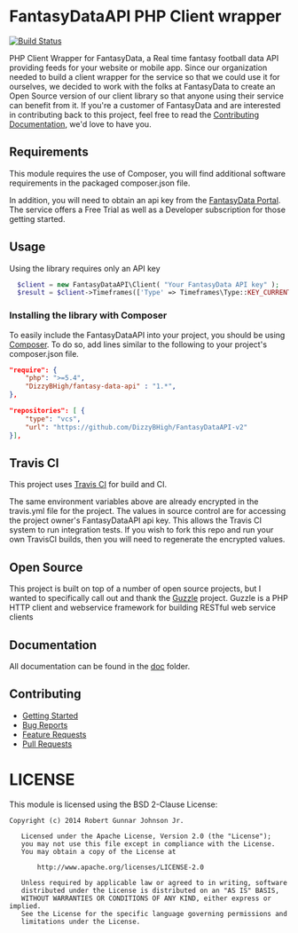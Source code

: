 # FantasyDataAPI PHP Client wrapper
[![Build Status](https://api.travis-ci.org/gridiron-guru/FantasyDataAPI.png)](http://travis-ci.org/gridiron-guru/FantasyDataAPI)

PHP Client Wrapper for FantasyData, a Real time fantasy football data API providing feeds for your website
or mobile app. Since our organization needed to build a client wrapper for the service so that we could use
it for ourselves, we decided to work with the folks at FantasyData to create an Open Source version of our
client library so that anyone using their service can benefit from it. If you're a customer of FantasyData
and are interested in contributing back to this project, feel free to read the
[Contributing Documentation](doc/CONTRIBUTING.md), we'd love to have you.

## Requirements
This module requires the use of Composer, you will find additional software requirements in the packaged composer.json file.

In addition, you will need to obtain an api key from the [FantasyData Portal](http://fantasydata.com/). The service offers
a Free Trial as well as a Developer subscription for those getting started.

## Usage
Using the library requires only an API key

```php
  $client = new FantasyDataAPI\Client( "Your FantasyData API key" );
  $result = $client->Timeframes(['Type' => Timeframes\Type::KEY_CURRENT]);
```

### Installing the library with Composer
To easily include the FantasyDataAPI into your project, you should be using [Composer](http://getcomposer.org).
To do so, add lines similar to the following to your project's composer.json file.

```json
"require": {
    "php": ">=5.4",
    "DizzyBHigh/fantasy-data-api" : "1.*",
},

"repositories": [ {
    "type": "vcs",
    "url": "https://github.com/DizzyBHigh/FantasyDataAPI-v2"
}],

```

## Travis CI
This project uses [Travis CI](https://travis-ci.org/gridiron-guru/FantasyDataAPI) for build and CI.

The same environment variables above are already encrypted in the travis.yml file for the project. The values in source
control are for accessing the project owner's FantasyDataAPI api key. This allows the Travis CI system to run
integration tests. If you wish to fork this repo and run your own TravisCI builds, then you will need to regenerate
the encrypted values.

## Open Source
This project is built on top of a number of open source projects, but I wanted to specifically call out
and thank the [Guzzle](https://github.com/guzzle/guzzle) project. Guzzle is a PHP HTTP client and
webservice framework for building RESTful web service clients

## Documentation
All documentation can be found in the [doc](doc) folder.

## Contributing
* [Getting Started](doc/CONTRIBUTING.md)
* [Bug Reports](doc/CONTRIBUTING.md#bug-reports)
* [Feature Requests](doc/CONTRIBUTING.md#feature-requests)
* [Pull Requests](doc/CONTRIBUTING.md#pull-requests)

# LICENSE
This module is licensed using the BSD 2-Clause License:

```
Copyright (c) 2014 Robert Gunnar Johnson Jr.

   Licensed under the Apache License, Version 2.0 (the "License");
   you may not use this file except in compliance with the License.
   You may obtain a copy of the License at

       http://www.apache.org/licenses/LICENSE-2.0

   Unless required by applicable law or agreed to in writing, software
   distributed under the License is distributed on an "AS IS" BASIS,
   WITHOUT WARRANTIES OR CONDITIONS OF ANY KIND, either express or implied.
   See the License for the specific language governing permissions and
   limitations under the License.
```
